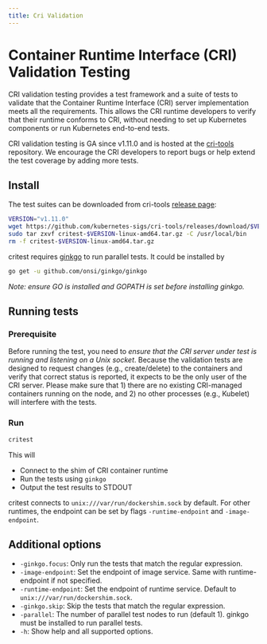```yaml
---
title: Cri Validation
---
```


# Container Runtime Interface (CRI) Validation Testing

CRI validation testing provides a test framework and a suite of tests to validate that the Container Runtime Interface (CRI) server implementation meets all the requirements. This allows the CRI runtime developers to verify that their runtime conforms to CRI, without needing to set up Kubernetes components or run Kubernetes end-to-end tests.

CRI validation testing is GA since v1.11.0 and is hosted at the [cri-tools](https://github.com/kubernetes-sigs/cri-tools) repository. We encourage the CRI developers to report bugs or help extend the test coverage by adding more tests.

## Install

The test suites can be downloaded from cri-tools [release page](https://github.com/kubernetes-sigs/cri-tools/releases):

```sh
VERSION="v1.11.0"
wget https://github.com/kubernetes-sigs/cri-tools/releases/download/$VERSION/critest-$VERSION-linux-amd64.tar.gz
sudo tar zxvf critest-$VERSION-linux-amd64.tar.gz -C /usr/local/bin
rm -f critest-$VERSION-linux-amd64.tar.gz
```

critest requires [ginkgo](https://github.com/onsi/ginkgo) to run parallel tests. It could be installed by

```sh
go get -u github.com/onsi/ginkgo/ginkgo
```

*Note: ensure GO is installed and GOPATH is set before installing ginkgo.*

## Running tests

### Prerequisite

Before running the test, you need to _ensure that the CRI server under test is running and listening on a Unix socket_. Because the validation tests are designed to request changes (e.g., create/delete) to the containers and verify that correct status is reported, it expects to be the only user of the CRI server. Please make sure that 1) there are no existing CRI-managed containers running on the node, and 2) no other processes (e.g., Kubelet) will interfere with the tests.

### Run

```sh
critest
```

This will

- Connect to the shim of CRI container runtime
- Run the tests using `ginkgo`
- Output the test results to STDOUT

critest connects to `unix:///var/run/dockershim.sock` by default. For other runtimes, the endpoint can be set by flags `-runtime-endpoint` and `-image-endpoint`.

## Additional options

- `-ginkgo.focus`: Only run the tests that match the regular expression.
- `-image-endpoint`: Set the endpoint of image service. Same with runtime-endpoint if not specified.
- `-runtime-endpoint`: Set the endpoint of runtime service. Default to `unix:///var/run/dockershim.sock`.
- `-ginkgo.skip`: Skip the tests that match the regular expression.
- `-parallel`: The number of parallel test nodes to run (default 1). ginkgo must be installed to run parallel tests.
- `-h`: Show help and all supported options.
